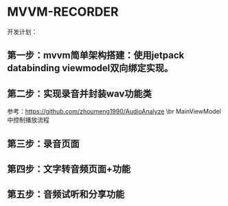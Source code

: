 # MVVM-RECORDER
开发计划：

## 第一步：mvvm简单架构搭建：使用jetpack databinding viewmodel双向绑定实现。
## 第二步：实现录音并封装wav功能类
参考：https://github.com/zhoumeng1990/AudioAnalyze \br
MainViewModel 中控制播放流程
## 第三步：录音页面
## 第四步：文字转音频页面+功能
## 第五步：音频试听和分享功能
